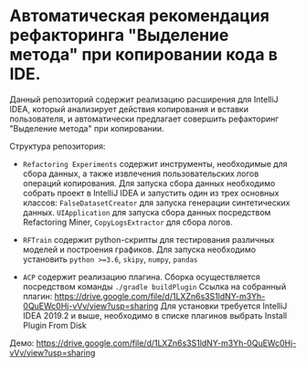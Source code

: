 # Автоматическая рекомендация рефакторинга "Выделение метода" при копировании кода в IDE.

Данный репозиторий содержит реализацию расширения для IntelliJ IDEA, который анализирует действия копирования и вставки пользователя, и автоматически предлагает совершить рефакторинг "Выделение метода" при копировании.

Структура репозитория:
* `Refactoring Experiments` содержит инструменты, необходимые для сбора данных, а также извлечения пользовательских логов операций копирования.
Для запуска сбора данных необходимо собрать проект в IntelliJ IDEA и запустить один из трех основных классов: `FalseDatasetCreator` для запуска генерации синтетических данных. `UIApplication` для запуска сбора данных посредством Refactoring Miner, `CopyLogsExtractor` для сбора логов.

* `RFTrain` содержит python-скрипты для тестирования различных моделей и построения графиков. Для запуска необходимо установить `python >=3.6`, `skipy`, `numpy`, `pandas`

* `ACP` содержит реализацию плагина. Сборка осуществляется посредством команды `./gradle buildPlugin`
Ссылка на собранный плагин: https://drive.google.com/file/d/1LXZn6s3S1ldNY-m3Yh-0QuEWc0Hj-vVv/view?usp=sharing
Для установки требуется IntelliJ IDEA 2019.2 и выше, необходимо в списке плагинов выбрать Install Plugin From Disk

Демо: https://drive.google.com/file/d/1LXZn6s3S1ldNY-m3Yh-0QuEWc0Hj-vVv/view?usp=sharing

